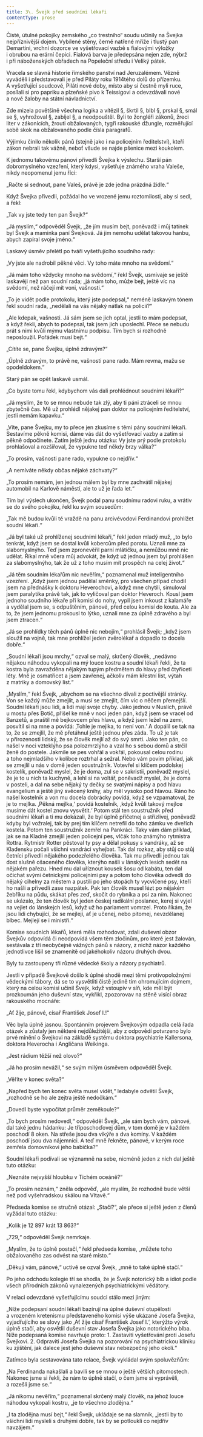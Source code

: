 ```yaml
---
title: 3\. Švejk před soudními lékaři
contentType: prose
---
```


Čisté, útulné pokojíky zemského „co trestního“ soudu učinily na Švejka nejpříznivější dojem. Vybílené stěny, černě natřené mříže i tlustý pan Demartini, vrchní dozorce ve vyšetřovací vazbě s fialovými výložky i obrubou na erární čepici. Fialová barva je předepsána nejen zde, nýbrž i při náboženských obřadech na Popeleční středu i Veliký pátek.

Vracela se slavná historie římského panství nad Jeruzalémem. Vězně vyváděli i představovali je před Piláty roku 1914tého dolů do přízemku. A vyšetřující soudcové, Piláti nové doby, místo aby si čestně myli ruce, posílali si pro papriku a plzeňské pivo k Teissigovi a odevzdávali nové a nové žaloby na státní návladnictví.

Zde mizela povětšině všechna logika a vítězil §, škrtil §, blbl §, prskal §, smál se §, vyhrožoval §, zabíjel §, a neodpouštěl. Byli to žongléři zákonů, žreci liter v zákonících, žrouti obžalovaných, tygři rakouské džungle, rozměřující sobě skok na obžalovaného podle čísla paragrafů.

Výjimku činilo několik pánů (stejně jako i na policejním ředitelství), kteří zákon nebrali tak vážně, neboť všude se najde pšenice mezi koukolem.

K jednomu takovému pánovi přivedli Švejka k výslechu. Starší pán dobromyslného vzezření, který kdysi, vyšetřuje známého vraha Valeše, nikdy neopomenul jemu říci:

„Račte si sednout, pane Valeš, právě je zde jedna prázdná židle.“

Když Švejka přivedli, požádal ho ve vrozené jemu roztomilosti, aby si sedl, a řekl:

„Tak vy jste tedy ten pan Švejk?“

„Já myslím,“ odpověděl Švejk, „že jím musím bejt, poněvadž i můj tatínek byl Švejk a maminka paní Švejková. Já jim nemohu udělat takovou hanbu, abych zapíral svoje jméno.“

Laskavý úsměv přelétl po tváři vyšetřujícího soudního rady:

„Vy jste ale nadrobil pěkné věci. Vy toho máte mnoho na svědomí.“

„Já mám toho vždycky mnoho na svědomí,“ řekl Švejk, usmívaje se ještě laskavěji než pan soudní rada; „já mám toho, může bejt, ještě víc na svědomí, než ráčejí mít voni, vašnosti.“

„To je vidět podle protokolu, který jste podepsal,“ neméně laskavým tónem řekl soudní rada, „nedělali na vás nějaký nátlak na policii?“

„Ale kdepak, vašnosti. Já sám jsem se jich optal, jestli to mám podepsat, a když řekli, abych to podepsal, tak jsem jich uposlechl. Přece se nebudu prát s nimi kvůli mýmu vlastnímu podpisu. Tím bych si rozhodně neposloužil. Pořádek musí bejt.“

„Cítíte se, pane Švejku, úplně zdravým?“

„Úplně zdravým, to právě ne, vašnosti pane rado. Mám revma, mažu se opodeldokem.“

Starý pán se opět laskavě usmál.

„Co byste tomu řekl, kdybychom vás dali prohlédnout soudními lékaři?“

„Já myslím, že to se mnou nebude tak zlý, aby ti páni ztráceli se mnou zbytečně čas. Mě už prohlédl nějakej pan doktor na policejním ředitelství, jestli nemám kapavku.“

„Víte, pane Švejku, my to přece jen zkusíme s těmi pány soudními lékaři. Sestavíme pěkně komisi, dáme vás dát do vyšetřovací vazby a zatím si pěkně odpočinete. Zatím ještě jednu otázku: Vy jste prý podle protokolu prohlašoval a rozšiřoval, že vypukne teď někdy brzy válka?“

„To prosím, vašnosti pane rado, vypukne co nejdřív.“

„A nemíváte někdy občas nějaké záchvaty?“

„To prosím nemám, jen jednou málem byl by mne zachvátil nějakej automobil na Karlově náměstí, ale to už je řada let.“

Tím byl výslech ukončen, Švejk podal panu soudnímu radovi ruku, a vrátiv se do svého pokojíku, řekl ku svým sousedům:

„Tak mě budou kvůli té vraždě na panu arcivévodovi Ferdinandovi prohlížet soudní lékaři.“

„Já byl také už prohlíženej soudními lékaři,“ řekl jeden mladý muž, „to bylo tenkrát, když jsem se dostal kvůli kobercům před porotu. Uznali mne za slabomyslnýho. Teď jsem zpronevěřil parní mlátičku, a nemůžou mně nic udělat. Říkal mně včera můj advokát, že když už jednou jsem byl prohlášen za slabomyslnýho, tak že už z toho musím mít prospěch na celej život.“

„Já těm soudním lékařům nic nevěřím,“ poznamenal muž inteligentního vzezření. „Když jsem jednou padělal směnky, pro všechen případ chodil jsem na přednášky k doktoru Heverochovi, a když mne chytili, simuloval jsem paralytika právě tak, jak to vyličoval pan doktor Heveroch. Kousl jsem jednoho soudního lékaře při komisi do nohy, vypil jsem inkoust z kalamáře a vydělal jsem se, s odpuštěním, pánové, před celou komisí do kouta. Ale za to, že jsem jednomu prokousl to lýtko, uznali mne za úplně zdravého a byl jsem ztracen.“

„Já se prohlídky těch pánů úplně nic nebojím,“ prohlásil Švejk; „když jsem sloužil na vojně, tak mne prohlížel jeden zvěrolékař a dopadlo to docela dobře.“

„Soudní lékaři jsou mrchy,“ ozval se malý, skrčený člověk, „nedávno nějakou náhodou vykopali na mý louce kostru a soudní lékaři řekli, že ta kostra byla zavražděna nějakým tupým předmětem do hlavy před čtyřiceti léty. Mně je osmatřicet a jsem zavřenej, ačkoliv mám křestní list, výtah z matriky a domovský list.“

„Myslím,“ řekl Švejk, „abychom se na všechno dívali z poctivější stránky. Von se každý může zmejlit, a musí se zmejlit, čím víc o něčem přemejšlí. Soudní lékaři jsou lidi, a lidi mají svoje chyby. Jako jednou v Nuslích, právě u mostu přes Botič, přišel ke mně v noci jeden pán, když jsem se vracel od Banzetů, a praštil mě bejkovcem přes hlavu, a když jsem ležel na zemi, posvítil si na mne a povídá: ‚Tohle je mejlka, to není von.‘ A dopálil se tak na to, že se zmejlil, že mě přetáhnul ještě jednou přes záda. To už je tak v přirozenosti lidský, že se člověk mejlí až do svý smrti. Jako ten pán, co našel v noci vzteklýho psa polozmrzlýho a vzal ho s sebou domů a strčil ženě do postele. Jakmile se pes vohřál a vokřál, pokousal celou rodinu a toho nejmladšího v kolíbce roztrhal a sežral. Nebo vám povím příklad, jak se zmejlil u nás v domě jeden soustružník. Votevřel si klíčem podolskej kostelík, poněvadž myslel, že je doma, zul se v sakristii, poněvadž myslel, že je to u nich ta kuchyně, a lehl si na voltář, poněvadž myslel, že je doma v posteli, a dal na sebe nějaký ty dečky se svatými nápisy a pod hlavu evangelium a ještě jiný svěcený knihy, aby měl vysoko pod hlavou. Ráno ho našel kostelník a von mu docela dobrácky povídá, když se vzpamatoval, že je to mejlka. ‚Pěkná mejlka,‘ povídá kostelník, ‚když kvůli takový mejlce musíme dát kostel znovu vysvětit.‘ Potom stál ten soustružník před soudními lékaři a ti mu dokázali, že byl úplně příčetnej a střízlivej, poněvadž kdyby byl vožralej, tak by prej tím klíčem netrefil do toho zámku ve dveřích kostela. Potom ten soustružník zemřel na Pankráci. Taky vám dám příklad, jak se na Kladně zmejlil jeden policejní pes, vlčák toho známýho rytmistra Rottra. Rytmistr Rotter pěstoval ty psy a dělal pokusy s vandráky, až se Kladensku počali všichni vandráci vyhejbat. Tak dal rozkaz, aby stůj co stůj četníci přivedli nějakého podezřelého člověka. Tak mu přivedli jednou tak dost slušně ošaceného člověka, kterýho našli v lánských lesích sedět na nějakém pařezu. Hned mu dal uříznout kousek šosu od kabátu, ten dal očichat svými četnickými policejními psy a potom toho člověka odvedli do nějaký cihelny za městem a pustili po jeho stopách ty vycvičené psy, kteří ho našli a přivedli zase nazpátek. Pak ten člověk musel lézt po nějakém žebříku na půdu, skákat přes zeď, skočit do rybníka a psi za ním. Nakonec se ukázalo, že ten člověk byl jeden českej radikální poslanec, kerej si vyjel na vejlet do lánskejch lesů, když už ho parlament vomrzel. Proto říkám, že jsou lidi chybující, že se mejlejí, ať je učenej, nebo pitomej, nevzdělanej blbec. Mejlejí se i ministři.“

  

Komise soudních lékařů, která měla rozhodovat, zdali duševní obzor Švejkův odpovídá či neodpovídá všem těm zločinům, pro které jest žalován, sestávala z tří neobyčejně vážných pánů s názory, z nichž názor každého jednotlivce lišil se znamenitě od jakéhokoliv názoru druhých dvou.

Byly tu zastoupeny tři různé vědecké školy a názory psychiatrů.

Jestli v případě Švejkově došlo k úplné shodě mezi těmi protivopoložnými vědeckými tábory, dá se to vysvětliti čistě jedině tím ohromujícím dojmem, který na celou komisi učinil Švejk, když vstoupiv v síň, kde měl být prozkoumán jeho duševní stav, vykřikl, zpozorovav na stěně visící obraz rakouského mocnáře:

„Ať žije, pánové, císař František Josef I.!“

Věc byla úplně jasnou. Spontánním projevem Švejkovým odpadla celá řada otázek a zůstaly jen některé nejdůležitější, aby z odpovědí potvrzeno bylo prvé mínění o Švejkovi na základě systému doktora psychiatrie Kallersona, doktora Heverocha i Angličana Weikinga.

„Jest rádium těžší než olovo?“

„Já ho prosím nevážil,“ se svým milým úsměvem odpověděl Švejk.

„Věříte v konec světa?“

„Napřed bych ten konec světa musel vidět,“ ledabyle odvětil Švejk, „rozhodně se ho ale zejtra ještě nedočkám.“

„Dovedl byste vypočítat průměr zeměkoule?“

„To bych prosím nedovedl,“ odpověděl Švejk, „ale sám bych vám, pánové, dal také jednu hádanku: Je tříposchoďovej dům, v tom domě je v každém poschodí 8 oken. Na střeše jsou dva vikýře a dva komíny. V každém poschodí jsou dva nájemníci. A teď mně řekněte, pánové, v kerým roce zemřela domovníkovi jeho babička?“

Soudní lékaři podívali se významně na sebe, nicméně jeden z nich dal ještě tuto otázku:

„Neznáte nejvyšší hloubku v Tichém oceáně?“

„To prosím neznám,“ zněla odpověď, „ale myslím, že rozhodně bude větší než pod vyšehradskou skálou na Vltavě.“

Předseda komise se stručně otázal: „Stačí?“, ale přece si ještě jeden z členů vyžádal tuto otázku:

„Kolik je 12 897 krát 13 863?“

„729,“ odpověděl Švejk nemrkaje.

„Myslím, že to úplně postačí,“ řekl předseda komise, „můžete toho obžalovaného zas odvést na staré místo.“

„Děkuji vám, pánové,“ uctivě se ozval Švejk, „mně to také úplně stačí.“

Po jeho odchodu kolegie tří se shodla, že je Švejk notorický blb a idiot podle všech přírodních zákonů vynalezených psychiatrickými vědátory.

V relaci odevzdané vyšetřujícímu soudci stálo mezi jiným:

„Níže podepsaní soudní lékaři bazírují na úplné duševní otupělosti a vrozeném kretenismu představeného komisi výše ukázané Josefa Švejka, vyjadřujícího se slovy jako ‚Ať žije císař František Josef I.‘, kterýžto výrok úplně stačí, aby osvětlil duševní stav Josefa Švejka jako notorického blba. Níže podepsaná komise navrhuje proto: 1. Zastaviti vyšetřování proti Josefu Švejkovi. 2. Odpraviti Josefa Švejka na pozorování na psychiatrickou kliniku ku zjištění, jak dalece jest jeho duševní stav nebezpečný jeho okolí.“

Zatímco byla sestavována tato relace, Švejk vykládal svým spolu­vězňům:

„Na Ferdinanda nakašlali a bavili se se mnou o ještě větších pitomostech. Nakonec jsme si řekli, že nám to úplně stačí, o čem jsme si vyprávěli, a rozešli jsme se.“

„Já nikomu nevěřím,“ poznamenal skrčený malý člověk, na jehož louce náhodou vykopali kostru, „je to všechno zlodějna.“

„I ta zlodějna musí bejt,“ řekl Švejk, ukládaje se na slamník, „jestli by to všichni lidi mysleli s druhými dobře, tak by se potloukli co nejdřív navzájem.“
